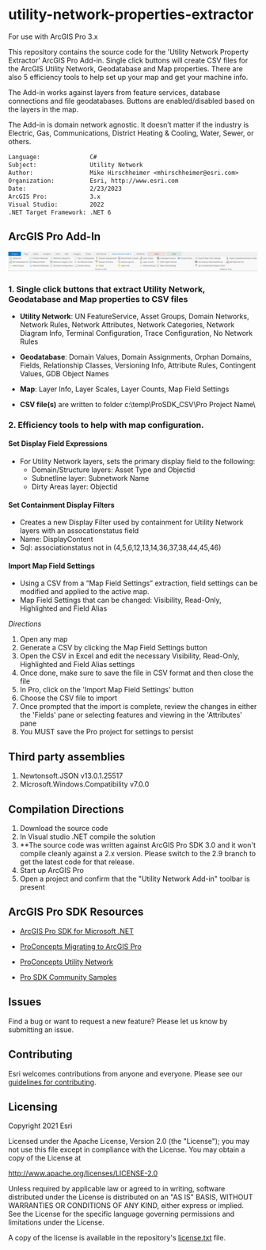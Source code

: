 # utility-network-properties-extractor 

For use with ArcGIS Pro 3.x

This repository contains the source code for the 'Utility Network Property Extractor' ArcGIS Pro Add-in.  Single click buttons will create CSV files for the ArcGIS Utility Network, Geodatabase and Map properties.  There are also 5 efficiency tools to help set up your map and get your machine info.  

The Add-in works against layers from feature services, database connections and file geodatabases. Buttons are enabled/disabled based on the layers in the map.  

The Add-in is domain network agnostic.  It doesn’t matter if the industry is Electric, Gas, Communications, District Heating & Cooling, Water, Sewer, or others.

<!-- TODO: Fill this section below with metadata about this sample-->
```
Language:              C#
Subject:               Utility Network
Author:                Mike Hirschheimer <mhirschheimer@esri.com>
Organization:          Esri, http://www.esri.com
Date:                  2/23/2023
ArcGIS Pro:            3.x
Visual Studio:         2022
.NET Target Framework: .NET 6
```


## ArcGIS Pro Add-In
 ![Screenshot](Screenshots/Toolbar.PNG) 
      
### 1.  Single click buttons that extract Utility Network, Geodatabase and Map properties to CSV files
* **Utility Network**:   UN FeatureService, Asset Groups, Domain Networks, Network Rules, Network Attributes, Network Categories, Network Diagram Info, Terminal Configuration, Trace Configuration, No Network Rules
* **Geodatabase**:  Domain Values, Domain Assignments, Orphan Domains, Fields, Relationship Classes, Versioning Info, Attribute Rules, Contingent Values, GDB Object Names
* **Map**:  Layer Info, Layer Scales, Layer Counts, Map Field Settings

* **CSV file(s)** are written to folder c:\temp\ProSDK_CSV\Pro Project Name\
                        
### 2.  Efficiency tools to help with map configuration.

####   Set Display Field Expressions
- For Utility Network layers, sets the primary display field to the following:
  - Domain/Structure layers:  Asset Type and Objectid
  - Subnetline layer:  Subnetwork Name
  - Dirty Areas layer:  Objectid

####   Set Containment Display Filters
* Creates a new Display Filter used by containment for Utility Network layers with an assocationstatus field
* Name: DisplayContent          
* Sql:  associationstatus not in (4,5,6,12,13,14,36,37,38,44,45,46)

####   Import Map Field Settings
* Using a CSV from a “Map Field Settings” extraction, field settings can be modified and applied to the active map.
* Map Field Settings that can be changed:  Visibility, Read-Only, Highlighted and Field Alias

_Directions_
 1.  Open any map
 2.  Generate a CSV by clicking the Map Field Settings button
 3.  Open the CSV in Excel and edit the necessary Visibility, Read-Only, Highlighted and Field Alias settings
 4.  Once done, make sure to save the file in CSV format and then close the file
 5.  In Pro, click on the 'Import Map Field Settings' button
 6.  Choose the CSV file to import
 7.  Once prompted that the import is complete, review the changes in either the 'Fields' pane or selecting features and viewing in the 'Attributes' pane 
 8.  You MUST save the Pro project for settings to persist

## Third party assemblies
1.  Newtonsoft.JSON v13.0.1.25517
2.  Microsoft.Windows.Compatibility v7.0.0

## Compilation Directions
1.  Download the source code
2.  In Visual studio .NET compile the solution
3.  **The source code was written against ArcGIS Pro SDK 3.0 and it won't compile cleanly against a 2.x version.  Please switch to the 2.9 branch to get the latest code for that release.
4.  Start up ArcGIS Pro
5.  Open a project and confirm that the "Utility Network Add-in" toolbar is present

## ArcGIS Pro SDK Resources
* [ArcGIS Pro SDK for Microsoft .NET](https://pro.arcgis.com/en/pro-app/latest/sdk/)

* [ProConcepts Migrating to ArcGIS Pro](https://github.com/esri/arcgis-pro-sdk/wiki/ProConcepts-Migrating-to-ArcGIS-Pro)

* [ProConcepts Utility Network](https://github.com/esri/arcgis-pro-sdk/wiki/ProConcepts-Utility-Network)

* [Pro SDK Community Samples](https://github.com/esri/arcgis-pro-sdk-community-samples)

## Issues
Find a bug or want to request a new feature?  Please let us know by submitting an issue.

## Contributing
Esri welcomes contributions from anyone and everyone. Please see our [guidelines for contributing](https://github.com/esri/contributing).

## Licensing
Copyright 2021 Esri

Licensed under the Apache License, Version 2.0 (the "License");
you may not use this file except in compliance with the License.
You may obtain a copy of the License at

   http://www.apache.org/licenses/LICENSE-2.0

Unless required by applicable law or agreed to in writing, software
distributed under the License is distributed on an "AS IS" BASIS,
WITHOUT WARRANTIES OR CONDITIONS OF ANY KIND, either express or implied.
See the License for the specific language governing permissions and
limitations under the License.

A copy of the license is available in the repository's [license.txt]( https://raw.github.com/Esri/quickstart-map-js/master/license.txt) file.
